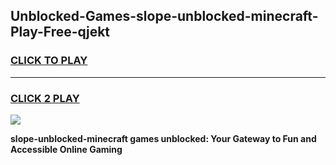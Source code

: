 
## Unblocked-Games-slope-unblocked-minecraft-Play-Free-qjekt
<h3>
<a href="https://premium76.site?title=slope-unblocked-minecraft&ref=23A">CLICK TO PLAY</a></h3>
<hr>

<h3>
<a href="https://premium76.site?title=slope-unblocked-minecraft&ref=23A">CLICK 2 PLAY</a>
  
</h3>

<a href="https://premium76.site?title=slope-unblocked-minecraft&ref=23A"><img src="https://clearcache.store/games.png"></a>


**slope-unblocked-minecraft games unblocked: Your Gateway to Fun and Accessible Online Gaming**
